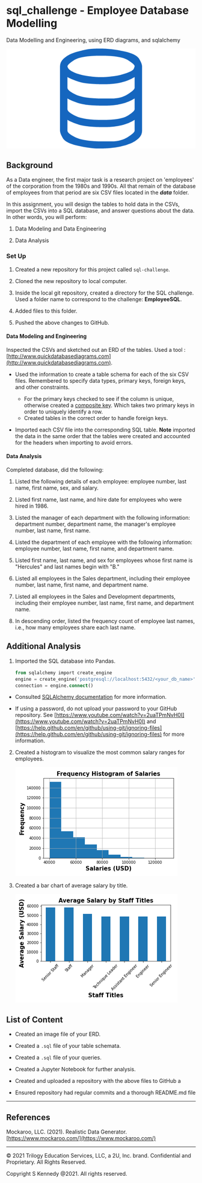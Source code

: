 # sql_challenge - Employee Database Modelling
Data Modelling and Engineering, using ERD diagrams, and sqlalchemy

![sql.png](sql.png)

## Background

As a Data engineer, the first major task is a research project on 'employees' of the corporation from the 1980s and 1990s. All that remain of the database of employees from that period are six CSV files located in the ***data*** folder.

In this assignment, you will design the tables to hold data in the CSVs, import the CSVs into a SQL database, and answer questions about the data. In other words, you will perform:

1. Data Modeling and Data Engineering

2. Data Analysis

### Set Up

1. Created a new repository for this project called `sql-challenge`. 

2. Cloned the new repository to local computer.

3. Inside the local git repository, created a directory for the SQL challenge. Used a folder name to correspond to the challenge: **EmployeeSQL**.

4. Added files to this folder.

5. Pushed the above changes to GitHub.


#### Data Modeling and Engineering

Inspected the CSVs and sketched out an ERD of the tables. Used a tool : [http://www.quickdatabasediagrams.com](http://www.quickdatabasediagrams.com).

* Used the information to create a table schema for each of the six CSV files. Remembered to specify data types, primary keys, foreign keys, and other constraints.

  * For the primary keys checked to see if the column is unique, otherwise created a [composite key](https://en.wikipedia.org/wiki/Compound_key). Which takes two primary keys in order to uniquely identify a row.
  * Created tables in the correct order to handle foreign keys.

* Imported each CSV file into the corresponding SQL table. **Note** imported the data in the same order that the tables were created and accounted for the headers when importing to avoid errors.

#### Data Analysis

Completed database, did the following:

1. Listed the following details of each employee: employee number, last name, first name, sex, and salary.

2. Listed first name, last name, and hire date for employees who were hired in 1986.

3. Listed the manager of each department with the following information: department number, department name, the manager's employee number, last name, first name.

4. Listed the department of each employee with the following information: employee number, last name, first name, and department name.

5. Listed first name, last name, and sex for employees whose first name is "Hercules" and last names begin with "B."

6. Listed all employees in the Sales department, including their employee number, last name, first name, and department name.

7. Listed all employees in the Sales and Development departments, including their employee number, last name, first name, and department name.

8. In descending order, listed the frequency count of employee last names, i.e., how many employees share each last name.

## Additional Analysis

1. Imported the SQL database into Pandas. 

   ```sql
   from sqlalchemy import create_engine
   engine = create_engine('postgresql://localhost:5432/<your_db_name>')
   connection = engine.connect()
   ```

* Consulted [SQLAlchemy documentation](https://docs.sqlalchemy.org/en/latest/core/engines.html#postgresql) for more information.

* If using a password, do not upload your password to your GitHub repository. See [https://www.youtube.com/watch?v=2uaTPmNvH0I](https://www.youtube.com/watch?v=2uaTPmNvH0I) and [https://help.github.com/en/github/using-git/ignoring-files](https://help.github.com/en/github/using-git/ignoring-files) for more information.

2. Created a histogram to visualize the most common salary ranges for employees.
 
    ![1_FreqHistogramOfSalaries.png](1_FreqHistogramOfSalaries.png)

3. Created a bar chart of average salary by title.

    ![2_AverageSalaryByStaffTitles.pdf](2_AverageSalaryByStaffTitles.png)


## List of Content

* Created an image file of your ERD.

* Created a `.sql` file of your table schemata.

* Created a `.sql` file of your queries.

* Created a Jupyter Notebook for further analysis.

* Created and uploaded a repository with the above files to GitHub a

* Ensured repository had regular commits and a thorough README.md file


- - -

## References

Mockaroo, LLC. (2021). Realistic Data Generator. [https://www.mockaroo.com/](https://www.mockaroo.com/)

- - -

© 2021 Trilogy Education Services, LLC, a 2U, Inc. brand. Confidential and Proprietary. All Rights Reserved.

Copyright
S Kennedy @2021. All rights reserved.

